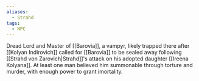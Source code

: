 ```yaml
---
aliases:
  - Strahd
tags:
  - NPC
---
```

Dread Lord and Master of [[Barovia]], a vampyr, likely trapped there after [[Kolyan Indirovich]] called for [[Barovia]] to be sealed away following [[Strahd von Zarovich|Strahd]]'s attack on his adopted daughter [[Ireena Kolyana]]. At least one man believed him summonable through torture and murder, with enough power to grant imortality.